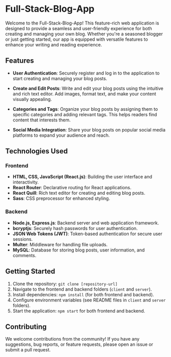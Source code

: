 # Full-Stack-Blog-App

Welcome to the Full-Stack-Blog-App! This feature-rich web application is designed to provide a seamless and user-friendly experience for both creating and managing your own blog. Whether you're a seasoned blogger or just getting started, our app is equipped with versatile features to enhance your writing and reading experience.

## Features

- **User Authentication**: Securely register and log in to the application to start creating and managing your blog posts.

- **Create and Edit Posts**: Write and edit your blog posts using the intuitive and rich text editor. Add images, format text, and make your content visually appealing.

- **Categories and Tags**: Organize your blog posts by assigning them to specific categories and adding relevant tags. This helps readers find content that interests them.

- **Social Media Integration**: Share your blog posts on popular social media platforms to expand your audience and reach.

## Technologies Used

### Frontend

- **HTML, CSS, JavaScript (React.js)**: Building the user interface and interactivity.
- **React Router**: Declarative routing for React applications.
- **React Quill**: Rich text editor for creating and editing blog posts.
- **Sass**: CSS preprocessor for enhanced styling.

### Backend

- **Node.js, Express.js**: Backend server and web application framework.
- **bcryptjs**: Securely hash passwords for user authentication.
- **JSON Web Tokens (JWT)**: Token-based authentication for secure user sessions.
- **Multer**: Middleware for handling file uploads.
- **MySQL**: Database for storing blog posts, user information, and comments.

## Getting Started

1. Clone the repository: `git clone [repository-url]`
2. Navigate to the frontend and backend folders (`client` and `server`).
3. Install dependencies: `npm install` (for both frontend and backend).
4. Configure environment variables (see README files in `client` and `server` folders).
5. Start the application: `npm start` for both frontend and backend.

## Contributing

We welcome contributions from the community! If you have any suggestions, bug reports, or feature requests, please open an issue or submit a pull request.
